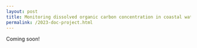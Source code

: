 ```yaml
---
layout: post
title: Monitoring dissolved organic carbon concentration in coastal waters of Southeast Asia using remote sensing semi-analytical inversion models
permalink: /2023-doc-project.html
---
```


Coming soon!

